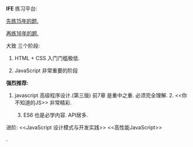 

**IFE**
练习平台:


[先练15年的题.][1]

[再练16年的题.][2]



大致 三个阶段:

1. HTML + CSS
	入门门槛极低.

2. JavaScript
	非常重要的阶段



**强烈推荐:**
1. javascript 高级程序设计.(第三版)
	前7章 是重中之重. 必须完全理解.
	2. \<\<你不知道的JS\>\>  非常精彩.

	3. ES6 也是必学内容. API居多.

进阶:
\<\<JavaScript 设计模式与开发实践\>\>
\<\<高性能JavaScript\>\>

.

















































[1]:	https://github.com/baidu-ife/ife/tree/master/2015_spring/task
[2]:	http://ife.baidu.com/task/all